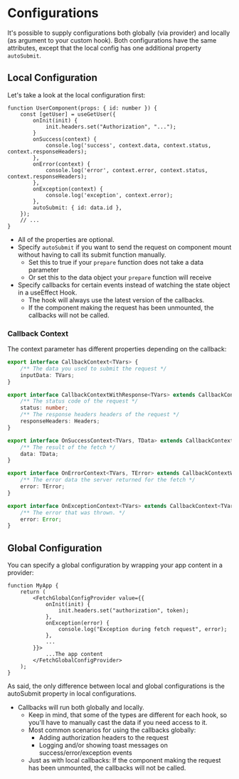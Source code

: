 # Configurations

It's possible to supply configurations both globally (via provider) and locally (as argument to your custom hook).
Both configurations have the same attributes, except that the local config has one additional property `autoSubmit`.

## Local Configuration

Let's take a look at the local configuration first:

```tsx
function UserComponent(props: { id: number }) {
    const [getUser] = useGetUser({
        onInit(init) {
            init.headers.set("Authorization", "...");
        }
        onSuccess(context) {
            console.log('success', context.data, context.status, context.responseHeaders);
        },
        onError(context) {
            console.log('error', context.error, context.status, context.responseHeaders);
        },
        onException(context) {
            console.log('exception', context.error);
        },
        autoSubmit: { id: data.id },
    });
    // ...
}
```

- All of the properties are optional.
- Specify `autoSubmit` if you want to send the request on component mount without having to call its submit function manually.
  - Set this to true if your `prepare` function does not take a data parameter
  - Or set this to the data object your `prepare` function will receive
- Specify callbacks for certain events instead of watching the state object in a useEffect Hook.
  - The hook will always use the latest version of the callbacks.
  - If the component making the request has been unmounted, the callbacks will not be called.

### Callback Context

The context parameter has different properties depending on the callback:

```TypeScript
export interface CallbackContext<TVars> {
    /** The data you used to submit the request */
    inputData: TVars;
}

export interface CallbackContextWithResponse<TVars> extends CallbackContext<TVars> {
    /** The status code of the request */
    status: number;
    /** The response headers headers of the request */
    responseHeaders: Headers;
}

export interface OnSuccessContext<TVars, TData> extends CallbackContextWithResponse<TVars> {
    /** The result of the fetch */
    data: TData;
}

export interface OnErrorContext<TVars, TError> extends CallbackContextWithResponse<TVars> {
    /** The error data the server returned for the fetch */
    error: TError;
}

export interface OnExceptionContext<TVars> extends CallbackContext<TVars> {
    /** The error that was thrown. */
    error: Error;
}
```

## Global Configuration

You can specify a global configuration by wrapping your app content in a provider:

```tsx
function MyApp {
    return (
        <FetchGlobalConfigProvider value={{
            onInit(init) {
                init.headers.set("authorization", token);
            },
            onException(error) {
                console.log("Exception during fetch request", error);
            },
            ...
        }}>
            ...The app content
        </FetchGlobalConfigProvider>
    );
}
```

As said, the only difference between local and global configurations is the autoSubmit property in local configurations.

- Callbacks will run both globally and locally.
  - Keep in mind, that some of the types are different for each hook, so you'll have to manually cast the data if you need access to it.
  - Most common scenarios for using the callbacks globally:
    - Adding authorization headers to the request
    - Logging and/or showing toast messages on success/error/exception events
  - Just as with local callbacks: If the component making the request has been unmounted, the callbacks will not be called.

